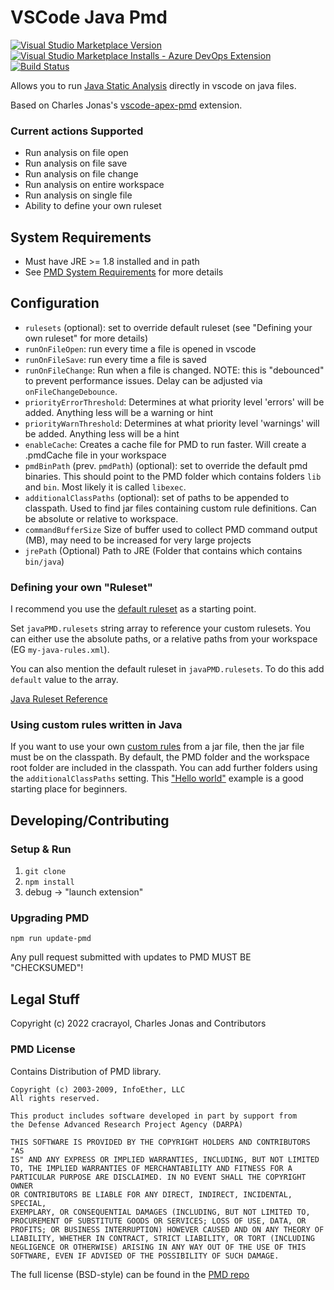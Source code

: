 # VSCode Java Pmd

[![Visual Studio Marketplace Version](https://img.shields.io/visual-studio-marketplace/v/cracrayol.java-pmd) ![Visual Studio Marketplace Installs - Azure DevOps Extension](https://img.shields.io/visual-studio-marketplace/azure-devops/installs/total/cracrayol.java-pmd)](https://marketplace.visualstudio.com/items?itemName=cracrayol.java-pmd)
[![Build Status](https://github.com/cracrayol/vscode-java-pmd/actions/workflows/node.js.yml/badge.svg)](https://github.com/cracrayol/vscode-java-pmd/actions/workflows/node.js.yml)

Allows you to run [Java Static Analysis](https://pmd.github.io/latest/index.html) directly in vscode on java files.

Based on Charles Jonas's [vscode-apex-pmd](https://github.com/ChuckJonas/vscode-apex-pmd) extension.

### Current actions Supported

- Run analysis on file open
- Run analysis on file save
- Run analysis on file change
- Run analysis on entire workspace
- Run analysis on single file
- Ability to define your own ruleset

## System Requirements

- Must have JRE >= 1.8 installed and in path
- See [PMD System Requirements](https://pmd.github.io/pmd-6.42.0/pmd_userdocs_installation.html#requirements) for more details

## Configuration

- `rulesets` (optional): set to override default ruleset (see "Defining your own ruleset" for more details)
- `runOnFileOpen`: run every time a file is opened in vscode
- `runOnFileSave`: run every time a file is saved
- `runOnFileChange`: Run when a file is changed. NOTE: this is "debounced" to prevent performance issues. Delay can be adjusted via `onFileChangeDebounce`.
- `priorityErrorThreshold`: Determines at what priority level 'errors' will be added. Anything less will be a warning or hint
- `priorityWarnThreshold`: Determines at what priority level 'warnings' will be added. Anything less will be a hint
- `enableCache`: Creates a cache file for PMD to run faster. Will create a .pmdCache file in your workspace
- `pmdBinPath` (prev. `pmdPath`) (optional): set to override the default pmd binaries. This should point to the PMD folder which contains folders `lib` and `bin`. Most likely it is called `libexec`.
- `additionalClassPaths` (optional): set of paths to be appended to classpath. Used to find jar files containing custom rule definitions. Can be absolute or relative to workspace.
- `commandBufferSize` Size of buffer used to collect PMD command output (MB), may need to be increased for very large projects
- `jrePath` (Optional) Path to JRE (Folder that contains which contains `bin/java`)

### Defining your own "Ruleset"

I recommend you use the [default ruleset](https://github.com/cracrayol/vscode-java-pmd/blob/master/rulesets/quickstart.xml) as a starting point.

Set `javaPMD.rulesets` string array to reference your custom rulesets. You can either use the absolute paths, or a relative paths from your workspace (EG `my-java-rules.xml`).

You can also mention the default ruleset in `javaPMD.rulesets`. To do this add `default` value to the array.

[Java Ruleset Reference](https://pmd.github.io/pmd-6.42.0/pmd_rules_java.html)

### Using custom rules written in Java

If you want to use your own [custom rules](https://pmd.github.io/latest/pmd_userdocs_extending_writing_pmd_rules.html) from a jar file, then the jar file must be on the classpath. By default, the PMD folder and the workspace root folder are included in the classpath. You can add further folders using the `additionalClassPaths` setting. This ["Hello world"](https://github.com/andrewgilbertsagecom/pmd-custom-rule-sample) example is a good starting place for beginners.

## Developing/Contributing

### Setup & Run

1. `git clone`
1. `npm install`
1. debug -> "launch extension"

### Upgrading PMD

`npm run update-pmd`

Any pull request submitted with updates to PMD MUST BE "CHECKSUMED"!

## Legal Stuff

Copyright (c) 2022 cracrayol, Charles Jonas and Contributors

### PMD License

Contains Distribution of PMD library.

```
Copyright (c) 2003-2009, InfoEther, LLC
All rights reserved.

This product includes software developed in part by support from
the Defense Advanced Research Project Agency (DARPA)

THIS SOFTWARE IS PROVIDED BY THE COPYRIGHT HOLDERS AND CONTRIBUTORS "AS
IS" AND ANY EXPRESS OR IMPLIED WARRANTIES, INCLUDING, BUT NOT LIMITED
TO, THE IMPLIED WARRANTIES OF MERCHANTABILITY AND FITNESS FOR A
PARTICULAR PURPOSE ARE DISCLAIMED. IN NO EVENT SHALL THE COPYRIGHT OWNER
OR CONTRIBUTORS BE LIABLE FOR ANY DIRECT, INDIRECT, INCIDENTAL, SPECIAL,
EXEMPLARY, OR CONSEQUENTIAL DAMAGES (INCLUDING, BUT NOT LIMITED TO,
PROCUREMENT OF SUBSTITUTE GOODS OR SERVICES; LOSS OF USE, DATA, OR
PROFITS; OR BUSINESS INTERRUPTION) HOWEVER CAUSED AND ON ANY THEORY OF
LIABILITY, WHETHER IN CONTRACT, STRICT LIABILITY, OR TORT (INCLUDING
NEGLIGENCE OR OTHERWISE) ARISING IN ANY WAY OUT OF THE USE OF THIS
SOFTWARE, EVEN IF ADVISED OF THE POSSIBILITY OF SUCH DAMAGE.
```

The full license (BSD-style) can be found in the [PMD repo](https://github.com/pmd/pmd/blob/master/LICENSE)
